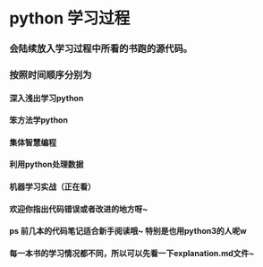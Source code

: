 # python 学习过程
### 会陆续放入学习过程中所看的书跑的源代码。
### 按照时间顺序分别为 
#### 深入浅出学习python
#### 笨方法学python
#### 集体智慧编程
#### 利用python处理数据
#### 机器学习实战（正在看）
#### 欢迎你指出代码错误或者改进的地方呀~
#### ps 前几本的代码笔记适合新手阅读哦~ 特别是也用python3的人呢w
#### 每一本书的学习情况都不同，所以可以先看一下explanation.md文件~
